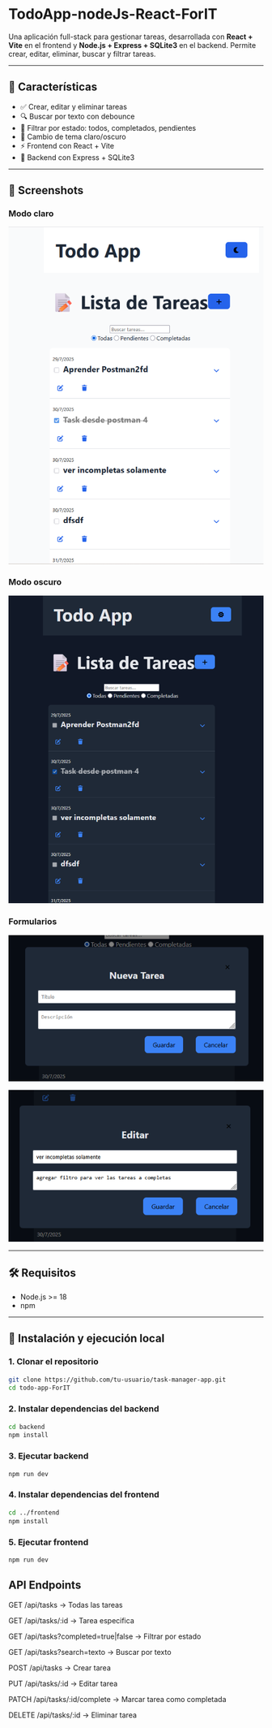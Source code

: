 # TodoApp-nodeJs-React-ForIT

Una aplicación full-stack para gestionar tareas, desarrollada con **React + Vite** en el frontend y **Node.js + Express + SQLite3** en el backend. Permite crear, editar, eliminar, buscar y filtrar tareas.

---

## 🚀 Características

- ✅ Crear, editar y eliminar tareas
- 🔍 Buscar por texto con debounce
- 📂 Filtrar por estado: todos, completados, pendientes
- 🎨 Cambio de tema claro/oscuro
- ⚡️ Frontend con React + Vite
- 🔧 Backend con Express + SQLite3

---

## 📸 Screenshots

### Modo claro

![Modo claro](./screenshots/todoApp-light.png)

### Modo oscuro

![Modo oscuro](./screenshots/todoApp-dark.png)

### Formularios

![Formulario nueva tarea](./screenshots/todoApp-form-newTask.png)

![Formulario editar tarea](./screenshots/todoApp-form-editTask.png)

---

## 🛠️ Requisitos

- Node.js >= 18
- npm

---

## 🧪 Instalación y ejecución local

### 1. Clonar el repositorio

```bash
git clone https://github.com/tu-usuario/task-manager-app.git
cd todo-app-ForIT
```

### 2. Instalar dependencias del backend
```bash
cd backend
npm install
```
### 3. Ejecutar backend
```bash
npm run dev
```

### 4. Instalar dependencias del frontend
```bash
cd ../frontend
npm install
```

### 5. Ejecutar frontend
```bash
npm run dev
```

## API Endpoints

GET /api/tasks → Todas las tareas

GET /api/tasks/:id → Tarea especifica

GET /api/tasks?completed=true|false → Filtrar por estado

GET /api/tasks?search=texto → Buscar por texto

POST /api/tasks → Crear tarea

PUT /api/tasks/:id → Editar tarea

PATCH /api/tasks/:id/complete → Marcar tarea como completada

DELETE /api/tasks/:id → Eliminar tarea
